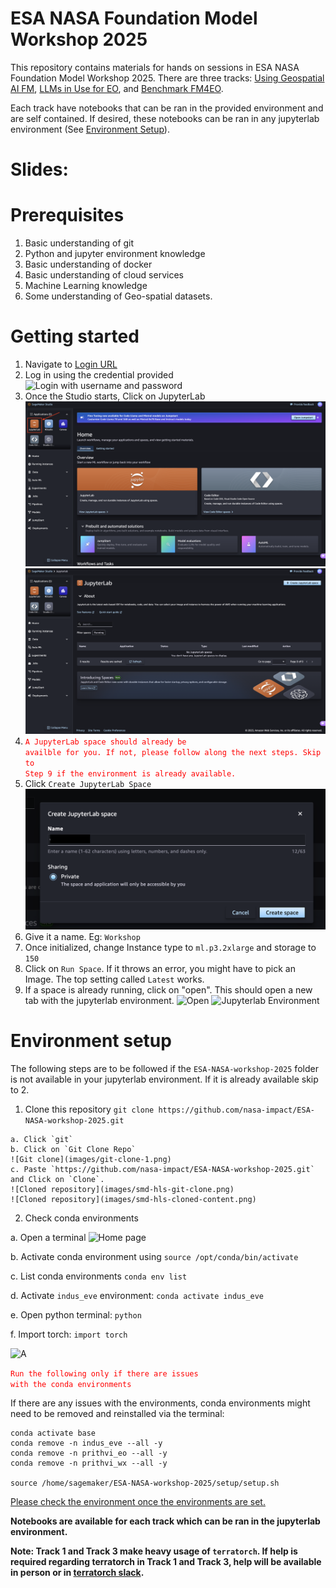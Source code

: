 <!---- Provide an overview of what is being achieved in this repo ---->
# ESA NASA Foundation Model Workshop 2025

This repository contains materials for hands on sessions in ESA NASA Foundation Model Workshop 2025. There are three tracks: [Using Geospatial AI FM](/Track%201%20(EO)/), [LLMs in Use for EO](/Track%202%20(LLMs%20for%20EO)/), and [Benchmark FM4EO](/Track%201%20(EO)/).

Each track have notebooks that can be ran in the provided environment and are self contained. If desired, these notebooks can be ran in any jupyterlab environment (See [Environment Setup](#environment-setup)).

# Slides:

# Prerequisites
1. Basic understanding of git
2. Python and jupyter environment knowledge
3. Basic understanding of docker
4. Basic understanding of cloud services
5. Machine Learning knowledge
6. Some understanding of Geo-spatial datasets.

# Getting started
1. Navigate to [Login URL](https://workshop-domain-wfs0nk4u.auth.us-west-2.amazoncognito.com/login?client_id=809mbkpbfj5mddgb7dismf3g0&response_type=code&scope=aws.cognito.signin.user.admin+openid+profile&redirect_uri=https://ngsa42o8k5.execute-api.us-west-2.amazonaws.com/invoke)
2. Log in using the credential provided
![Login with username and password](images/login.png)
3. Once the Studio starts, Click on JupyterLab
![Sagemaker studio](images/sagemaker-studio.png)
![JupyterLab spaces](images/jupyterlab-spaces.png)
4. <code style="color : red">A JupyterLab space should already be availble for you. If not, please follow along the next steps. Skip to Step 9 if the environment is already available.</code>
5. Click `Create JupyterLab Space`
![JupyterLab spaces](images/create-jupyterlab-env.png)
6. Give it a name. Eg: `Workshop`
7. Once initialized, change Instance type to `ml.p3.2xlarge` and storage to `150`
8. Click on `Run Space`. If it throws an error, you might have to pick an Image. The top setting called `Latest` works.
9. If a space is already running, click on "open". This should open a new tab with the jupyterlab environment.
![Open](/images/workshop-jypyterlab-app-list.png)
![Jupyterlab Environment](/images/jupyter-lab-home-page.png)


# Environment setup
The following steps are to be followed if the `ESA-NASA-workshop-2025` folder is not available in your jupyterlab environment. If it is already available skip to 2.

1. Clone this repository `git clone https://github.com/nasa-impact/ESA-NASA-workshop-2025.git`
```
a. Click `git`
b. Click on `Git Clone Repo`
![Git clone](images/git-clone-1.png)
c. Paste `https://github.com/nasa-impact/ESA-NASA-workshop-2025.git` and Click on `Clone`.
![Cloned repository](images/smd-hls-git-clone.png)
![Cloned repository](images/smd-hls-cloned-content.png)
```

2. Check conda environments

a. Open a terminal
![Home page](/images/jupyter-lab-home-page.png)

b. Activate conda environment using `source /opt/conda/bin/activate`

c. List conda environments `conda env list`

d. Activate `indus_eve` environment: `conda activate indus_eve`

e. Open python terminal: `python`

f. Import torch: `import torch`

![A](/images/check_environment.png)



<code style="color : red">Run the following only if there are issues with the conda environments</code>

If there are any issues with the environments, conda environments might need to be removed and reinstalled via the terminal:
```
conda activate base
conda remove -n indus_eve --all -y
conda remove -n prithvi_eo --all -y
conda remove -n prithvi_wx --all -y

source /home/sagemaker/ESA-NASA-workshop-2025/setup/setup.sh
```
[Please check the environment once the environments are set.](#environment-setup)

**Notebooks are available for each track which can be ran in the jupyterlab environment.**

**Note: Track 1 and Track 3 make heavy usage of `terratorch`. If help is required regarding terratorch in Track 1 and Track 3, help will be available in person or in [terratorch slack](https://join.slack.com/t/terratorch/shared_invite/zt-34uzp28xx-xz1VHvu9vCN1ffx7fd~dGw).**
